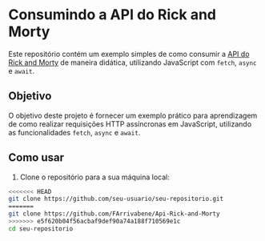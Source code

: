 # Consumindo a API do Rick and Morty

Este repositório contém um exemplo simples de como consumir a [API do Rick and Morty](https://rickandmortyapi.com/api) de maneira didática, utilizando JavaScript com `fetch`, `async` e `await`.

## Objetivo

O objetivo deste projeto é fornecer um exemplo prático para aprendizagem de como realizar requisições HTTP assíncronas em JavaScript, utilizando as funcionalidades `fetch`, `async` e `await`.

## Como usar

1. Clone o repositório para a sua máquina local:

```bash
<<<<<<< HEAD
git clone https://github.com/seu-usuario/seu-repositorio.git
=======
git clone https://github.com/FArrivabene/Api-Rick-and-Morty
>>>>>>> e5f620b04f56acbaf9def90a74a188f710569e1c
cd seu-repositorio
```
